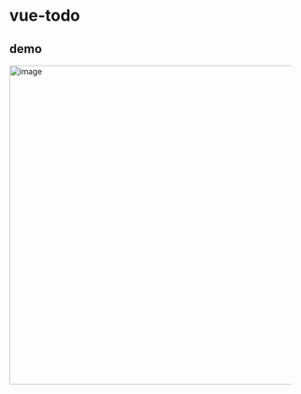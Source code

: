 # vue-todo
## demo
<img width="569" alt="image" src="https://user-images.githubusercontent.com/72784474/184637423-211c5f57-a1b7-46e2-877c-af7f3cdbfc54.png">


